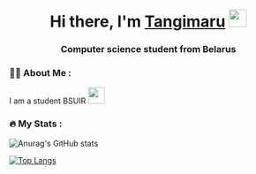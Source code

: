 <h1 align="center">Hi there, I'm <a href="https://t.me/Tangimaru" target="_blank">Tangimaru</a> 
<img src="https://github.com/blackcater/blackcater/raw/main/images/Hi.gif" height="32"/></h1>
<h3 align="center">Computer science student from Belarus </h3>

### :woman_technologist: About Me :
I am a student BSUIR <img src="https://media.giphy.com/media/WUlplcMpOCEmTGBtBW/giphy.gif" width="30"> 

### :fire: My Stats :
![Anurag's GitHub stats](https://github-readme-stats.vercel.app/api?username=NikitaNovikau&show_icons=true&theme=dark)

[![Top Langs](https://github-readme-stats.vercel.app/api/top-langs/?username=NikitaNovikau&layout=compact&theme=vision-friendly-dark)](https://github.com/anuraghazra/github-readme-stats)
